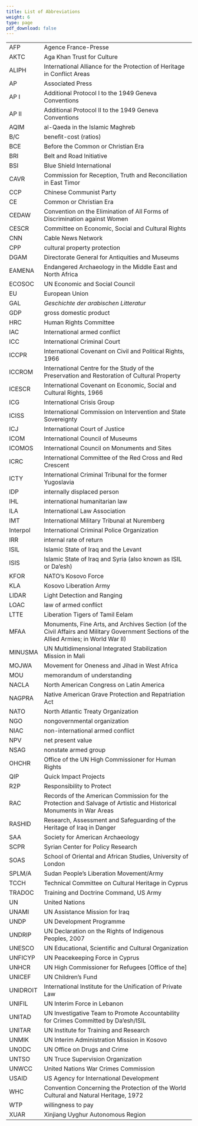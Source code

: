 ```yaml
---
title: List of Abbreviations
weight: 6
type: page
pdf_download: false
---
```


|         |             |
| --------| ----------- |
| AFP     | Agence France-Presse |
| AKTC    | Aga Khan Trust for Culture |
| ALIPH   | International Alliance for the Protection of Heritage in Conflict Areas |
| AP      | Associated Press |
| AP I    | Additional Protocol I to the 1949 Geneva Conventions |
| AP II   | Additional Protocol II to the 1949 Geneva Conventions |
| AQIM    | al-Qaeda in the Islamic Maghreb |
| B/C     | benefit-cost (ratios) |
| BCE     | Before the Common or Christian Era |
| BRI     | Belt and Road Initiative |
| BSI     | Blue Shield International |
| CAVR    | Commission for Reception, Truth and Reconciliation in East Timor |
| CCP     | Chinese Communist Party |
| CE      | Common or Christian Era |
| CEDAW   | Convention on the Elimination of All Forms of Discrimination against Women |
| CESCR   | Committee on Economic, Social and Cultural Rights |
| CNN     | Cable News Network |
| CPP     | cultural property protection |
| DGAM    | Directorate General for Antiquities and Museums |
| EAMENA  | Endangered Archaeology in the Middle East and North Africa |
| ECOSOC  | UN Economic and Social Council |
| EU      | European Union  |
| GAL     | *Geschichte der arabischen Litteratur* |
| GDP     | gross domestic product |
| HRC     | Human Rights Committee |
| IAC     | International armed conflict |
| ICC     | International Criminal Court |
| ICCPR   | International Covenant on Civil and Political Rights, 1966 |
| ICCROM  | International Centre for the Study of the Preservation and Restoration of Cultural Property |
| ICESCR  | International Covenant on Economic, Social and Cultural Rights, 1966 |
| ICG     | International Crisis Group |
| ICISS   | International Commission on Intervention and State Sovereignty |
| ICJ     | International Court of Justice |
| ICOM    | International Council of Museums |
| ICOMOS  | International Council on Monuments and Sites |
| ICRC    | International Committee of the Red Cross and Red Crescent |
| ICTY    | International Criminal Tribunal for the former Yugoslavia |
| IDP     | internally displaced person |
| IHL     | international humanitarian law |
| ILA     | International Law Association |
| IMT     | International Military Tribunal at Nuremberg |
| Interpol| International Criminal Police Organization |
| IRR     | internal rate of return |
| ISIL    | Islamic State of Iraq and the Levant |
| ISIS    | Islamic State of Iraq and Syria (also known as ISIL or Da’esh) |
| KFOR    | NATO’s Kosovo Force |
| KLA     | Kosovo Liberation Army |
| LIDAR   | Light Detection and Ranging |
| LOAC    | law of armed conflict |
| LTTE    | Liberation Tigers of Tamil Eelam |
| MFAA    | Monuments, Fine Arts, and Archives Section (of the Civil Affairs and Military Government Sections of the Allied Armies; in World War II) |
| MINUSMA | UN Multidimensional Integrated Stabilization Mission in Mali |
| MOJWA   | Movement for Oneness and Jihad in West Africa |
| MOU     | memorandum of understanding |
| NACLA   | North American Congress on Latin America |
| NAGPRA  | Native American Grave Protection and Repatriation Act |
| NATO    | North Atlantic Treaty Organization |
| NGO     | nongovernmental organization |
| NIAC    | non-international armed conflict |
| NPV     | net present value |
| NSAG    | nonstate armed group |
| OHCHR   | Office of the UN High Commissioner for Human Rights |
| QIP     | Quick Impact Projects |
| R2P     | Responsibility to Protect |
| RAC     | Records of the American Commission for the Protection and Salvage of Artistic and Historical Monuments in War Areas |
| RASHID  | Research, Assessment and Safeguarding of the Heritage of Iraq in Danger |
| SAA     | Society for American Archaeology |
| SCPR    | Syrian Center for Policy Research |
| SOAS    | School of Oriental and African Studies, University of London |
| SPLM/A  | Sudan People’s Liberation Movement/Army |
| TCCH    | Technical Committee on Cultural Heritage in Cyprus |
| TRADOC  | Training and Doctrine Command, US Army |
| UN      | United Nations |
| UNAMI   | UN Assistance Mission for Iraq |
| UNDP    | UN Development Programme |
| UNDRIP  | UN Declaration on the Rights of Indigenous Peoples, 2007 |
| UNESCO  | UN Educational, Scientific and Cultural Organization |
| UNFICYP | UN Peacekeeping Force in Cyprus |
| UNHCR   | UN High Commissioner for Refugees [Office of the] |
| UNICEF  | UN Children’s Fund |
| UNIDROIT | International Institute for the Unification of Private Law |
| UNIFIL  | UN Interim Force in Lebanon |
| UNITAD  | UN Investigative Team to Promote Accountability for Crimes Committed by Da’esh/ISIL |
| UNITAR  | UN Institute for Training and Research |
| UNMIK   | UN Interim Administration Mission in Kosovo |
| UNODC   | UN Office on Drugs and Crime |
| UNTSO   | UN Truce Supervision Organization |
| UNWCC   | United Nations War Crimes Commission |
| USAID   | US Agency for International Development |
| WHC     | Convention Concerning the Protection of the World Cultural and Natural Heritage, 1972 |
| WTP     | willingness to pay |
| XUAR    | Xinjiang Uyghur Autonomous Region |
